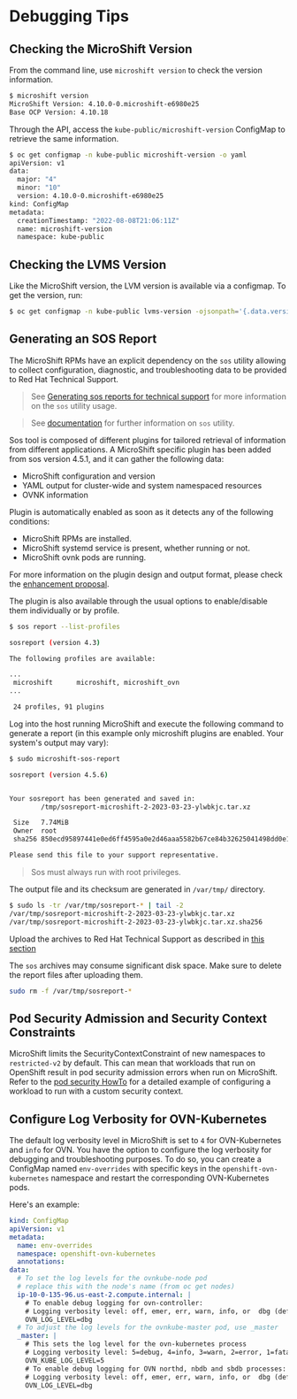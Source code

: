 # Debugging Tips

## Checking the MicroShift Version

From the command line, use `microshift version` to check the version
information.

```bash
$ microshift version
MicroShift Version: 4.10.0-0.microshift-e6980e25
Base OCP Version: 4.10.18
```

Through the API, access the `kube-public/microshift-version` ConfigMap
to retrieve the same information.

```bash
$ oc get configmap -n kube-public microshift-version -o yaml
apiVersion: v1
data:
  major: "4"
  minor: "10"
  version: 4.10.0-0.microshift-e6980e25
kind: ConfigMap
metadata:
  creationTimestamp: "2022-08-08T21:06:11Z"
  name: microshift-version
  namespace: kube-public
```

## Checking the LVMS Version

Like the MicroShift version, the LVM version is available via a configmap. To get the version, run:

```bash
$ oc get configmap -n kube-public lvms-version -ojsonpath='{.data.version}'
```

## Generating an SOS Report

The MicroShift RPMs have an explicit dependency on the `sos` utility allowing to collect
configuration, diagnostic, and troubleshooting data to be provided to Red Hat Technical Support.

> See [Generating sos reports for technical support](https://access.redhat.com/documentation/en-us/red_hat_enterprise_linux/9/html/getting_the_most_from_your_support_experience/generating-an-sos-report-for-technical-support_getting-the-most-from-your-support-experience) for more information on the `sos` utility usage.

> See [documentation](https://github.com/sosreport/sos) for further information on `sos` utility.

Sos tool is composed of different plugins for tailored retrieval of information from different applications.
A MicroShift specific plugin has been added from sos version 4.5.1, and it can gather the following data:
* MicroShift configuration and version
* YAML output for cluster-wide and system namespaced resources
* OVNK information

Plugin is automatically enabled as soon as it detects any of the following conditions:
* MicroShift RPMs are installed.
* MicroShift systemd service is present, whether running or not.
* MicroShift ovnk pods are running.

For more information on the plugin design and output format, please check the [enhancement proposal](https://github.com/openshift/enhancements/blob/master/enhancements/microshift/microshift-supportability-tools.md).

The plugin is also available through the usual options to enable/disable them individually or by profile.
```bash
$ sos report --list-profiles

sosreport (version 4.3)

The following profiles are available:

...
 microshift      microshift, microshift_ovn
...

 24 profiles, 91 plugins
```

Log into the host running MicroShift and execute the following command to generate a report (in this example only 
microshift plugins are enabled. Your system's output may vary):

```bash
$ sudo microshift-sos-report

sosreport (version 4.5.6)


Your sosreport has been generated and saved in:
        /tmp/sosreport-microshift-2-2023-03-23-ylwbkjc.tar.xz

 Size   7.74MiB
 Owner  root
 sha256 850ecd95897441e0ed6ff4595a0e2d46aaa5582b67ce84b32625041498dd0e1d

Please send this file to your support representative.

```
> Sos must always run with root privileges.

The output file and its checksum are generated in `/var/tmp/` directory.
```bash
$ sudo ls -tr /var/tmp/sosreport-* | tail -2
/var/tmp/sosreport-microshift-2-2023-03-23-ylwbkjc.tar.xz
/var/tmp/sosreport-microshift-2-2023-03-23-ylwbkjc.tar.xz.sha256
```

Upload the archives to Red Hat Technical Support as described in [this section](https://access.redhat.com/documentation/en-us/red_hat_enterprise_linux/9/html/getting_the_most_from_your_support_experience/generating-an-sos-report-for-technical-support_getting-the-most-from-your-support-experience#methods-for-providing-an-sos-report-to-red-hat-technical-support_generating-an-sosreport-for-technical-support)

The `sos` archives may consume significant disk space. Make sure to delete the report files after uploading them.

```bash
sudo rm -f /var/tmp/sosreport-*
```

## Pod Security Admission and Security Context Constraints

MicroShift limits the SecurityContextConstraint of new namespaces to
`restricted-v2` by default. This can mean that workloads that run on
OpenShift result in pod security admission errors when run on
MicroShift. Refer to the [pod security HowTo](howto_pod_security.md)
for a detailed example of configuring a workload to run with a custom
security context.

## Configure Log Verbosity for OVN-Kubernetes

The default log verbosity level in MicroShift is set to `4` for OVN-Kubernetes
and `info` for OVN. You have the option to configure the log verbosity for
debugging and troubleshooting purposes. To do so, you can create a ConfigMap
named `env-overrides` with specific keys in the `openshift-ovn-kubernetes`
namespace and restart the corresponding OVN-Kubernetes pods.

Here's an example:

```yaml
kind: ConfigMap
apiVersion: v1
metadata:
  name: env-overrides
  namespace: openshift-ovn-kubernetes
  annotations:
data:
  # To set the log levels for the ovnkube-node pod
  # replace this with the node's name (from oc get nodes)
  ip-10-0-135-96.us-east-2.compute.internal: |
    # To enable debug logging for ovn-controller:
    # Logging verbosity level: off, emer, err, warn, info, or  dbg (default: info)
    OVN_LOG_LEVEL=dbg
  # To adjust the log levels for the ovnkube-master pod, use _master
  _master: |
    # This sets the log level for the ovn-kubernetes process
    # Logging verbosity level: 5=debug, 4=info, 3=warn, 2=error, 1=fatal (default: 4).
    OVN_KUBE_LOG_LEVEL=5
    # To enable debug logging for OVN northd, nbdb and sbdb processes:
    # Logging verbosity level: off, emer, err, warn, info, or  dbg (default: info)
    OVN_LOG_LEVEL=dbg
```
